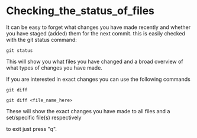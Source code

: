 # Checking_the_status_of_files

It can be easy to forget what changes you have made recently and whether you have staged (added) them for the next commit. this is easily checked with the git status command:

```git
git status
```

This will show you what files you have changed and a broad overview of what types of changes you have made.

If you are interested in exact changes you can use the following commands

```git
git diff
```

```git
git diff <file_name_here>
```

These will show the exact changes you have made to all files and a set/specific file(s) respectively

to exit just press "q".

